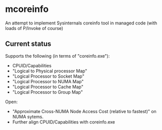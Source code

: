 # mcoreinfo
An attempt to implement Sysinternals coreinfo tool in managed code (with loads of P/Invoke of course)

## Current status

Supports the following (in terms of "coreinfo.exe"):

* CPUID/Capabilities
* "Logical to Physical processor Map"
* "Logical Processor to Socket Map"
* "Logical Processor to NUMA Map"
* "Logical Processor to Cache Map"
* "Logical Processor to Group Map"

Open:

* "Approximate Cross-NUMA Node Access Cost (relative to fastest)" on NUMA sytems.
* Further align CPUID/Capabilities with coreinfo.exe


